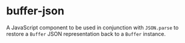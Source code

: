 buffer-json
===========

A JavaScript component to be used in conjunction with `JSON.parse` to restore
a `Buffer` JSON representation back to a `Buffer` instance.

